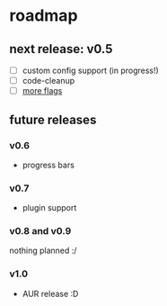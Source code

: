 # roadmap

## next release: v0.5
- [ ] custom config support (in progress!)
- [ ] code-cleanup
- [ ] [more flags](https://github.com/sparkhere-sys/wahoo/issues/1)

## future releases
### v0.6
- progress bars

### v0.7
- plugin support

### v0.8 and v0.9
nothing planned :/

### v1.0
- AUR release :D
